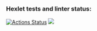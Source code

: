 ### Hexlet tests and linter status:
[![Actions Status](https://github.com/h0tzz/python-project-49/workflows/hexlet-check/badge.svg)](https://github.com/h0tzz/python-project-49/actions)
<a href="https://codeclimate.com/github/h0tzz/python-project-49/maintainability"><img src="https://api.codeclimate.com/v1/badges/19d47b1bf962f59b704a/maintainability" /></a>